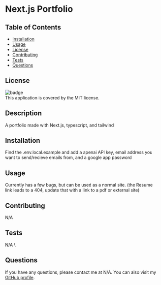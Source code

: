 
  # Next.js Portfolio

  ## Table of Contents

  - [Installation](#installation)
  - [Usage](#usage)
  - [License](#license)
  - [Contributing](#contributing)
  - [Tests](#tests)
  - [Questions](#questions)

  ## License
  ![badge](https://img.shields.io/badge/license-MIT-brightgreen)
  <br />
  This application is covered by the MIT license.

  ## Description
  A portfolio made with Next.js, typescript, and tailwind 

  ## Installation
  Find the .env.local.example and add a apenai API key, email address you want to send/recieve emails from, and a google app password

  ## Usage
  Currently has a few bugs, but can be used as a normal site. (the Resume link leads to a 404, update that with a link to a pdf or external site)

  ## Contributing
  N/A

  ## Tests
  N/A \

  ## Questions
  If you have any questions, please contact me at N/A. You can also visit my [GitHub profile](https://github.com/PhishWasHere/).
  